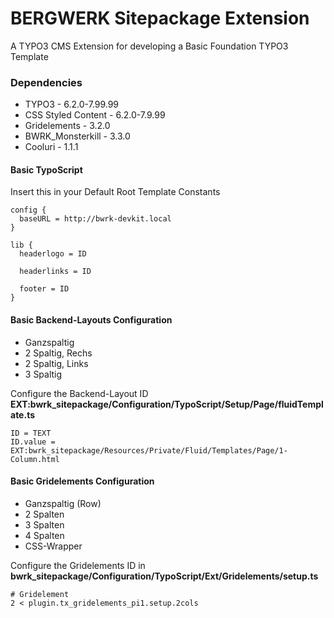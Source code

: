 # BERGWERK Sitepackage Extension

A TYPO3 CMS Extension for developing a Basic Foundation TYPO3 Template

### Dependencies
- TYPO3 - 6.2.0-7.99.99
- CSS Styled Content - 6.2.0-7.9.99
- Gridelements - 3.2.0
- BWRK_Monsterkill - 3.3.0
- Cooluri - 1.1.1


#### Basic TypoScript
Insert this in your Default Root Template Constants

```
config {
  baseURL = http://bwrk-devkit.local
}

lib {
  headerlogo = ID

  headerlinks = ID

  footer = ID
}
```

#### Basic Backend-Layouts Configuration
- Ganzspaltig
- 2 Spaltig, Rechs
- 2 Spaltig, Links
- 3 Spaltig

Configure the Backend-Layout ID <b>EXT:bwrk_sitepackage/Configuration/TypoScript/Setup/Page/fluidTemplate.ts</b>
```
ID = TEXT
ID.value = EXT:bwrk_sitepackage/Resources/Private/Fluid/Templates/Page/1-Column.html
```

#### Basic Gridelements Configuration
- Ganzspaltig (Row)
- 2 Spalten
- 3 Spalten
- 4 Spalten
- CSS-Wrapper

Configure the Gridelements ID in <b>bwrk_sitepackage/Configuration/TypoScript/Ext/Gridelements/setup.ts</b>
```
# Gridelement
2 < plugin.tx_gridelements_pi1.setup.2cols
```
